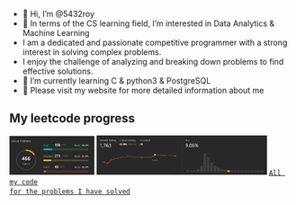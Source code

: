 - 👋 Hi, I’m @5432roy
- 👀 In terms of the CS learning field, I’m interested in Data Analytics & Machine Learning
- I am a dedicated and passionate competitive programmer with a strong interest in solving complex problems. 
- I enjoy the challenge of analyzing and breaking down problems to find effective solutions.
- 🌱 I’m currently learning C & python3 & PostgreSQL
- 💼 Please visit my website for more detailed information about me

## My leetcode progress

<code><img width=30% alt="leetcode solved" src="resources\leetcodesolvedproblem02072024.png"></code>
<code><img width=60% alt="contest rating" src="resources\ContestRating2024-02-07.png"></code>
<code><a href="https://github.com/5432roy/LeetCodePractice">All my code for the problems I have solved</a></code>

<!---
5432roy/5432roy is a ✨ special ✨ repository because its `README.md` (this file) appears on your GitHub profile.
You can click the Preview link to take a look at your changes.
--->

